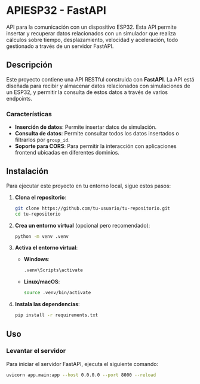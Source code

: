 # APIESP32 - FastAPI

API para la comunicación con un dispositivo ESP32. Esta API permite insertar y recuperar datos relacionados con un simulador que realiza cálculos sobre tiempo, desplazamiento, velocidad y aceleración, todo gestionado a través de un servidor FastAPI.

## Descripción

Este proyecto contiene una API RESTful construida con **FastAPI**. La API está diseñada para recibir y almacenar datos relacionados con simulaciones de un ESP32, y permitir la consulta de estos datos a través de varios endpoints.

### Características

- **Inserción de datos**: Permite insertar datos de simulación.
- **Consulta de datos**: Permite consultar todos los datos insertados o filtrarlos por `group_id`.
- **Soporte para CORS**: Para permitir la interacción con aplicaciones frontend ubicadas en diferentes dominios.

## Instalación

Para ejecutar este proyecto en tu entorno local, sigue estos pasos:

1. **Clona el repositorio**:

    ```bash
    git clone https://github.com/tu-usuario/tu-repositorio.git
    cd tu-repositorio
    ```

2. **Crea un entorno virtual** (opcional pero recomendado):

    ```bash
    python -m venv .venv
    ```

3. **Activa el entorno virtual**:

    - **Windows**:
    
        ```bash
        .venv\Scripts\activate
        ```

    - **Linux/macOS**:
    
        ```bash
        source .venv/bin/activate
        ```

4. **Instala las dependencias**:

    ```bash
    pip install -r requirements.txt
    ```

## Uso

### Levantar el servidor

Para iniciar el servidor FastAPI, ejecuta el siguiente comando:

```bash
uvicorn app.main:app --host 0.0.0.0 --port 8000 --reload
```

